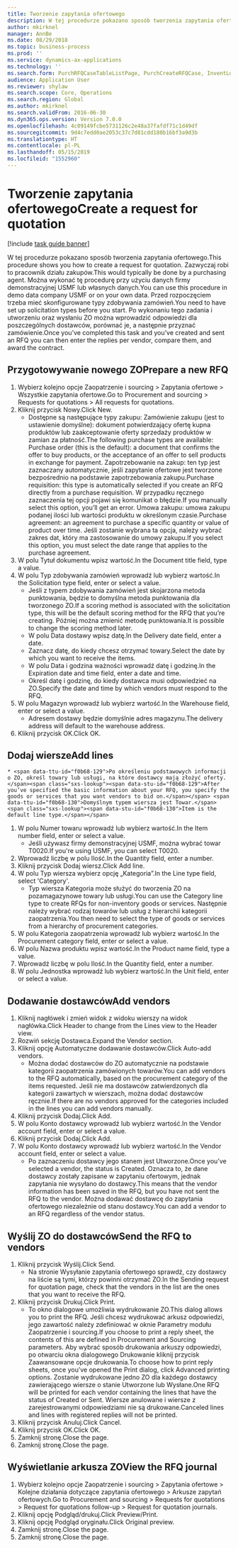 ```yaml
---
title: Tworzenie zapytania ofertowego
description: W tej procedurze pokazano sposób tworzenia zapytania ofertowego.
author: mkirknel
manager: AnnBe
ms.date: 08/29/2018
ms.topic: business-process
ms.prod: ''
ms.service: dynamics-ax-applications
ms.technology: ''
ms.search.form: PurchRFQCaseTableListPage, PurchCreateRFQCase, InventLocationIdLookup, PurchRFQCaseTable, InventItemIdLookupSimple, EcoResCategorySingleLookup, UnitOfMeasureLookup, PurchRFQEditLines, PurchRFQEditLinesPrintOptions, VendRFQJournal, SrsReportViewerForm
audience: Application User
ms.reviewer: shylaw
ms.search.scope: Core, Operations
ms.search.region: Global
ms.author: mkirknel
ms.search.validFrom: 2016-06-30
ms.dyn365.ops.version: Version 7.0.0
ms.openlocfilehash: 4c09149fcbe5731126c2e48a37fafdf71c1d49df
ms.sourcegitcommit: 9d4c7edd0ae2053c37c7d81cdd180b16bf3a9d3b
ms.translationtype: HT
ms.contentlocale: pl-PL
ms.lasthandoff: 05/15/2019
ms.locfileid: "1552960"
---
```

# <a name="create-a-request-for-quotation"></a><span data-ttu-id="f0b68-103">Tworzenie zapytania ofertowego</span><span class="sxs-lookup"><span data-stu-id="f0b68-103">Create a request for quotation</span></span>

[!include [task guide banner](../../includes/task-guide-banner.md)]

<span data-ttu-id="f0b68-104">W tej procedurze pokazano sposób tworzenia zapytania ofertowego.</span><span class="sxs-lookup"><span data-stu-id="f0b68-104">This procedure shows you how to create a request for quotation.</span></span> <span data-ttu-id="f0b68-105">Zazwyczaj robi to pracownik działu zakupów.</span><span class="sxs-lookup"><span data-stu-id="f0b68-105">This would typically be done by a purchasing agent.</span></span> <span data-ttu-id="f0b68-106">Można wykonać tę procedurę przy użyciu danych firmy demonstracyjnej USMF lub własnych danych.</span><span class="sxs-lookup"><span data-stu-id="f0b68-106">You can use this procedure in demo data company USMF or on your own data.</span></span> <span data-ttu-id="f0b68-107">Przed rozpoczęciem trzeba mieć skonfigurowane typy zdobywania zamówień.</span><span class="sxs-lookup"><span data-stu-id="f0b68-107">You need to have set up solicitation types before you start.</span></span> <span data-ttu-id="f0b68-108">Po wykonaniu tego zadania i utworzeniu oraz wysłaniu ZO można wprowadzić odpowiedzi dla poszczególnych dostawców, porównać je, a następnie przyznać zamówienie.</span><span class="sxs-lookup"><span data-stu-id="f0b68-108">Once you’ve completed this task and you’ve created and sent an RFQ you can then enter the replies per vendor, compare them, and award the contract.</span></span>


## <a name="prepare-a-new-rfq"></a><span data-ttu-id="f0b68-109">Przygotowywanie nowego ZO</span><span class="sxs-lookup"><span data-stu-id="f0b68-109">Prepare a new RFQ</span></span>
1. <span data-ttu-id="f0b68-110">Wybierz kolejno opcje Zaopatrzenie i sourcing > Zapytania ofertowe > Wszystkie zapytania ofertowe.</span><span class="sxs-lookup"><span data-stu-id="f0b68-110">Go to Procurement and sourcing > Requests for quotations > All requests for quotations.</span></span>
2. <span data-ttu-id="f0b68-111">Kliknij przycisk Nowy.</span><span class="sxs-lookup"><span data-stu-id="f0b68-111">Click New.</span></span>
    * <span data-ttu-id="f0b68-112">Dostępne są następujące typy zakupu: Zamówienie zakupu (jest to ustawienie domyślne): dokument potwierdzający ofertę kupna produktów lub zaakceptowanie oferty sprzedaży produktów w zamian za płatność.</span><span class="sxs-lookup"><span data-stu-id="f0b68-112">The following purchase types are available: Purchase order (this is the default): a document that confirms the offer to buy products, or the acceptance of an offer to sell products in exchange for payment.</span></span> <span data-ttu-id="f0b68-113">Zapotrzebowanie na zakup: ten typ jest zaznaczany automatycznie, jeśli zapytanie ofertowe jest tworzone bezpośrednio na podstawie zapotrzebowania zakupu.</span><span class="sxs-lookup"><span data-stu-id="f0b68-113">Purchase requisition: this type is automatically selected if you create an RFQ directly from a purchase requisition.</span></span> <span data-ttu-id="f0b68-114">W przypadku ręcznego zaznaczenia tej opcji pojawi się komunikat o błędzie.</span><span class="sxs-lookup"><span data-stu-id="f0b68-114">If you manually select this option, you’ll get an error.</span></span> <span data-ttu-id="f0b68-115">Umowa zakupu: umowa zakupu podanej ilości lub wartości produktu w określonym czasie.</span><span class="sxs-lookup"><span data-stu-id="f0b68-115">Purchase agreement: an agreement to purchase a specific quantity or value of product over time.</span></span> <span data-ttu-id="f0b68-116">Jeśli zostanie wybrana ta opcja, należy wybrać zakres dat, który ma zastosowanie do umowy zakupu.</span><span class="sxs-lookup"><span data-stu-id="f0b68-116">If you select this option, you must select the date range that applies to the purchase agreement.</span></span>  
3. <span data-ttu-id="f0b68-117">W polu Tytuł dokumentu wpisz wartość.</span><span class="sxs-lookup"><span data-stu-id="f0b68-117">In the Document title field, type a value.</span></span>
4. <span data-ttu-id="f0b68-118">W polu Typ zdobywania zamówień wprowadź lub wybierz wartość.</span><span class="sxs-lookup"><span data-stu-id="f0b68-118">In the Solicitation type field, enter or select a value.</span></span>
    * <span data-ttu-id="f0b68-119">Jeśli z typem zdobywania zamówień jest skojarzona metoda punktowania, będzie to domyślna metoda punktowania dla tworzonego ZO.</span><span class="sxs-lookup"><span data-stu-id="f0b68-119">If a scoring method is associated with the solicitation type, this will be the default scoring method for the RFQ that you’re creating.</span></span> <span data-ttu-id="f0b68-120">Później można zmienić metodę punktowania.</span><span class="sxs-lookup"><span data-stu-id="f0b68-120">It is possible to change the scoring method later.</span></span>  
    * <span data-ttu-id="f0b68-121">W polu Data dostawy wpisz datę.</span><span class="sxs-lookup"><span data-stu-id="f0b68-121">In the Delivery date field, enter a date.</span></span>  
    * <span data-ttu-id="f0b68-122">Zaznacz datę, do kiedy chcesz otrzymać towary.</span><span class="sxs-lookup"><span data-stu-id="f0b68-122">Select the date by which you want to receive the items.</span></span>  
    * <span data-ttu-id="f0b68-123">W polu Data i godzina ważności wprowadź datę i godzinę.</span><span class="sxs-lookup"><span data-stu-id="f0b68-123">In the Expiration date and time field, enter a date and time.</span></span>  
    * <span data-ttu-id="f0b68-124">Określ datę i godzinę, do kiedy dostawca musi odpowiedzieć na ZO.</span><span class="sxs-lookup"><span data-stu-id="f0b68-124">Specify the date and time by which vendors must respond to the RFQ.</span></span>  
5. <span data-ttu-id="f0b68-125">W polu Magazyn wprowadź lub wybierz wartość.</span><span class="sxs-lookup"><span data-stu-id="f0b68-125">In the Warehouse field, enter or select a value.</span></span>
    * <span data-ttu-id="f0b68-126">Adresem dostawy będzie domyślnie adres magazynu.</span><span class="sxs-lookup"><span data-stu-id="f0b68-126">The delivery address will default to the warehouse address.</span></span>  
6. <span data-ttu-id="f0b68-127">Kliknij przycisk OK.</span><span class="sxs-lookup"><span data-stu-id="f0b68-127">Click OK.</span></span>

## <a name="add-lines"></a><span data-ttu-id="f0b68-128">Dodaj wiersze</span><span class="sxs-lookup"><span data-stu-id="f0b68-128">Add lines</span></span>
    * <span data-ttu-id="f0b68-129">Po określeniu podstawowych informacji o ZO, określ towary lub usługi, na które dostawcy mają złożyć oferty.</span><span class="sxs-lookup"><span data-stu-id="f0b68-129">After you’ve specified the basic information about your RFQ, you specify the goods or services that you want vendors to bid on.</span></span> <span data-ttu-id="f0b68-130">Domyślnym typem wiersza jest Towar.</span><span class="sxs-lookup"><span data-stu-id="f0b68-130">Item is the default line type.</span></span>   
1. <span data-ttu-id="f0b68-131">W polu Numer towaru wprowadź lub wybierz wartość.</span><span class="sxs-lookup"><span data-stu-id="f0b68-131">In the Item number field, enter or select a value.</span></span>
    * <span data-ttu-id="f0b68-132">Jeśli używasz firmy demonstracyjnej USMF, można wybrać towar T0020.</span><span class="sxs-lookup"><span data-stu-id="f0b68-132">If you're using USMF, you can select T0020.</span></span>  
2. <span data-ttu-id="f0b68-133">Wprowadź liczbę w polu Ilość.</span><span class="sxs-lookup"><span data-stu-id="f0b68-133">In the Quantity field, enter a number.</span></span>
3. <span data-ttu-id="f0b68-134">Kliknij przycisk Dodaj wiersz.</span><span class="sxs-lookup"><span data-stu-id="f0b68-134">Click Add line.</span></span>
4. <span data-ttu-id="f0b68-135">W polu Typ wiersza wybierz opcję „Kategoria”.</span><span class="sxs-lookup"><span data-stu-id="f0b68-135">In the Line type field, select 'Category'.</span></span>
    * <span data-ttu-id="f0b68-136">Typ wiersza Kategoria może służyć do tworzenia ZO na pozamagazynowe towary lub usługi.</span><span class="sxs-lookup"><span data-stu-id="f0b68-136">You can use the Category line type to create RFQs for non-inventory goods or services.</span></span> <span data-ttu-id="f0b68-137">Następnie należy wybrać rodzaj towarów lub usług z hierarchii kategorii zaopatrzenia.</span><span class="sxs-lookup"><span data-stu-id="f0b68-137">You then need to select the type of goods or services from a hierarchy of procurement categories.</span></span>  
5. <span data-ttu-id="f0b68-138">W polu Kategoria zaopatrzenia wprowadź lub wybierz wartość.</span><span class="sxs-lookup"><span data-stu-id="f0b68-138">In the Procurement category field, enter or select a value.</span></span>
6. <span data-ttu-id="f0b68-139">W polu Nazwa produktu wpisz wartość.</span><span class="sxs-lookup"><span data-stu-id="f0b68-139">In the Product name field, type a value.</span></span>
7. <span data-ttu-id="f0b68-140">Wprowadź liczbę w polu Ilość.</span><span class="sxs-lookup"><span data-stu-id="f0b68-140">In the Quantity field, enter a number.</span></span>
8. <span data-ttu-id="f0b68-141">W polu Jednostka wprowadź lub wybierz wartość.</span><span class="sxs-lookup"><span data-stu-id="f0b68-141">In the Unit field, enter or select a value.</span></span>

## <a name="add-vendors"></a><span data-ttu-id="f0b68-142">Dodawanie dostawców</span><span class="sxs-lookup"><span data-stu-id="f0b68-142">Add vendors</span></span>
1. <span data-ttu-id="f0b68-143">Kliknij nagłówek i zmień widok z widoku wierszy na widok nagłówka.</span><span class="sxs-lookup"><span data-stu-id="f0b68-143">Click Header to change from the Lines view to the Header view.</span></span> 
2. <span data-ttu-id="f0b68-144">Rozwiń sekcję Dostawca.</span><span class="sxs-lookup"><span data-stu-id="f0b68-144">Expand the Vendor section.</span></span>
3. <span data-ttu-id="f0b68-145">Kliknij opcję Automatyczne dodawanie dostawców.</span><span class="sxs-lookup"><span data-stu-id="f0b68-145">Click Auto-add vendors.</span></span>
    * <span data-ttu-id="f0b68-146">Można dodać dostawców do ZO automatycznie na podstawie kategorii zaopatrzenia zamówionych towarów.</span><span class="sxs-lookup"><span data-stu-id="f0b68-146">You can add vendors to the RFQ automatically, based on the procurement category of the items requested.</span></span> <span data-ttu-id="f0b68-147">Jeśli nie ma dostawców zatwierdzonych dla kategorii zawartych w wierszach, można dodać dostawców ręcznie.</span><span class="sxs-lookup"><span data-stu-id="f0b68-147">If there are no vendors approved for the categories included in the lines you can add vendors manually.</span></span>  
4. <span data-ttu-id="f0b68-148">Kliknij przycisk Dodaj.</span><span class="sxs-lookup"><span data-stu-id="f0b68-148">Click Add.</span></span>
5. <span data-ttu-id="f0b68-149">W polu Konto dostawcy wprowadź lub wybierz wartość.</span><span class="sxs-lookup"><span data-stu-id="f0b68-149">In the Vendor account field, enter or select a value.</span></span>
6. <span data-ttu-id="f0b68-150">Kliknij przycisk Dodaj.</span><span class="sxs-lookup"><span data-stu-id="f0b68-150">Click Add.</span></span>
7. <span data-ttu-id="f0b68-151">W polu Konto dostawcy wprowadź lub wybierz wartość.</span><span class="sxs-lookup"><span data-stu-id="f0b68-151">In the Vendor account field, enter or select a value.</span></span>
    * <span data-ttu-id="f0b68-152">Po zaznaczeniu dostawcy jego stanem jest Utworzone.</span><span class="sxs-lookup"><span data-stu-id="f0b68-152">Once you’ve selected a vendor, the status is Created.</span></span> <span data-ttu-id="f0b68-153">Oznacza to, że dane dostawcy zostały zapisane w zapytaniu ofertowym, jednak zapytania nie wysyłano do dostawcy.</span><span class="sxs-lookup"><span data-stu-id="f0b68-153">This means that the vendor information has been saved in the RFQ, but you have not sent the RFQ to the vendor.</span></span> <span data-ttu-id="f0b68-154">Można dodawać dostawcę do zapytania ofertowego niezależnie od stanu dostawcy.</span><span class="sxs-lookup"><span data-stu-id="f0b68-154">You can add a vendor to an RFQ regardless of the vendor status.</span></span>  

## <a name="send-the-rfq-to-vendors"></a><span data-ttu-id="f0b68-155">Wyślij ZO do dostawców</span><span class="sxs-lookup"><span data-stu-id="f0b68-155">Send the RFQ to vendors</span></span>
1. <span data-ttu-id="f0b68-156">Kliknij przycisk Wyślij.</span><span class="sxs-lookup"><span data-stu-id="f0b68-156">Click Send.</span></span>
    * <span data-ttu-id="f0b68-157">Na stronie Wysyłanie zapytania ofertowego sprawdź, czy dostawcy na liście są tymi, którzy powinni otrzymać ZO.</span><span class="sxs-lookup"><span data-stu-id="f0b68-157">In the Sending request for quotation page, check that the vendors in the list are the ones that you want to receive the RFQ.</span></span>  
2. <span data-ttu-id="f0b68-158">Kliknij przycisk Drukuj.</span><span class="sxs-lookup"><span data-stu-id="f0b68-158">Click Print.</span></span>
    * <span data-ttu-id="f0b68-159">To okno dialogowe umożliwia wydrukowanie ZO.</span><span class="sxs-lookup"><span data-stu-id="f0b68-159">This dialog allows you to print the RFQ.</span></span> <span data-ttu-id="f0b68-160">Jeśli chcesz wydrukować arkusz odpowiedzi, jego zawartość należy zdefiniować w oknie Parametry modułu Zaopatrzenie i sourcing.</span><span class="sxs-lookup"><span data-stu-id="f0b68-160">If you choose to print a reply sheet, the contents of this are defined in Procurement and Sourcing parameters.</span></span> <span data-ttu-id="f0b68-161">Aby wybrać sposób drukowania arkuszy odpowiedzi, po otwarciu okna dialogowego Drukowanie kliknij przycisk Zaawansowane opcje drukowania.</span><span class="sxs-lookup"><span data-stu-id="f0b68-161">To choose how to print reply sheets, once you’ve opened the Print dialog, click Advanced printing options.</span></span> <span data-ttu-id="f0b68-162">Zostanie wydrukowane jedno ZO dla każdego dostawcy zawierającego wiersze o stanie Utworzone lub Wysłane.</span><span class="sxs-lookup"><span data-stu-id="f0b68-162">One RFQ will be printed for each vendor containing the lines that have the status of Created or Sent.</span></span> <span data-ttu-id="f0b68-163">Wiersze anulowane i wiersze z zarejestrowanymi odpowiedziami nie są drukowane.</span><span class="sxs-lookup"><span data-stu-id="f0b68-163">Canceled lines and lines with registered replies will not be printed.</span></span>   
3. <span data-ttu-id="f0b68-164">Kliknij przycisk Anuluj.</span><span class="sxs-lookup"><span data-stu-id="f0b68-164">Click Cancel.</span></span>
4. <span data-ttu-id="f0b68-165">Kliknij przycisk OK.</span><span class="sxs-lookup"><span data-stu-id="f0b68-165">Click OK.</span></span>
5. <span data-ttu-id="f0b68-166">Zamknij stronę.</span><span class="sxs-lookup"><span data-stu-id="f0b68-166">Close the page.</span></span>
6. <span data-ttu-id="f0b68-167">Zamknij stronę.</span><span class="sxs-lookup"><span data-stu-id="f0b68-167">Close the page.</span></span>

## <a name="view-the-rfq-journal"></a><span data-ttu-id="f0b68-168">Wyświetlanie arkusza ZO</span><span class="sxs-lookup"><span data-stu-id="f0b68-168">View the RFQ journal</span></span>
1. <span data-ttu-id="f0b68-169">Wybierz kolejno opcje Zaopatrzenie i sourcing > Zapytania ofertowe > Kolejne działania dotyczące zapytania ofertowego > Arkusze zapytań ofertowych.</span><span class="sxs-lookup"><span data-stu-id="f0b68-169">Go to Procurement and sourcing > Requests for quotations > Request for quotations follow-up > Request for quotation journals.</span></span>
2. <span data-ttu-id="f0b68-170">Kliknij opcję Podgląd/drukuj.</span><span class="sxs-lookup"><span data-stu-id="f0b68-170">Click Preview/Print.</span></span>
3. <span data-ttu-id="f0b68-171">Kliknij opcję Podgląd oryginału.</span><span class="sxs-lookup"><span data-stu-id="f0b68-171">Click Original preview.</span></span>
4. <span data-ttu-id="f0b68-172">Zamknij stronę.</span><span class="sxs-lookup"><span data-stu-id="f0b68-172">Close the page.</span></span>
5. <span data-ttu-id="f0b68-173">Zamknij stronę.</span><span class="sxs-lookup"><span data-stu-id="f0b68-173">Close the page.</span></span>

